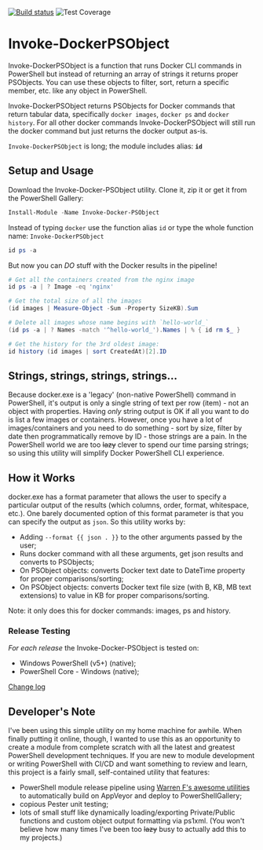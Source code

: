 
[![Build status](https://ci.appveyor.com/api/projects/status/1m6rgmj4h3p8m20q/branch/master?svg=true)](https://ci.appveyor.com/project/DTW-DanWard/invoke-docker-psobject/branch/master)  ![Test Coverage](https://img.shields.io/badge/coverage-98%25-brightgreen.svg?maxAge=60)

# Invoke-DockerPSObject
Invoke-DockerPSObject is a function that runs Docker CLI commands in PowerShell but instead of returning an array of strings it returns proper PSObjects.  You can use these objects to filter, sort, return a specific member, etc. like any object in PowerShell.

Invoke-DockerPSObject returns PSObjects for Docker commands that return tabular data, specifically `docker images`, `docker ps` and `docker history`. For all other docker commands Invoke-DockerPSObject will still run the docker command but just returns the docker output as-is.

`Invoke-DockerPSObject` is long; the module includes alias: **`id`**


## Setup and Usage
Download the Invoke-Docker-PSObject utility. Clone it, zip it or get it from the PowerShell Gallery:
```PowerShell
Install-Module -Name Invoke-Docker-PSObject
```
Instead of typing `docker` use the function alias `id` or type the whole function name: `Invoke-DockerPSObject`
```PowerShell
id ps -a
```
But now you can *DO* stuff with the Docker results in the pipeline!
```PowerShell
# Get all the containers created from the nginx image
id ps -a | ? Image -eq 'nginx'

# Get the total size of all the images
(id images | Measure-Object -Sum -Property SizeKB).Sum

# Delete all images whose name begins with `hello-world_`
(id ps -a | ? Names -match '^hello-world_').Names | % { id rm $_ }

# Get the history for the 3rd oldest image:
id history (id images | sort CreatedAt)[2].ID
```


## Strings, strings, strings, strings...
Because docker.exe is a 'legacy' (non-native PowerShell) command in PowerShell, it's output is only a single string of text per row (item) - not an object with properties.  Having _only_ string output is OK if all you want to do is list a few images or containers.  However, once you have a lot of images/containers and you need to do something - sort by size, filter by date then programmatically remove by ID - those strings are a pain.  In the PowerShell world we are too ~~lazy~~ clever to spend our time parsing strings; so using this utility will simplify Docker PowerShell CLI experience.



## How it Works
docker.exe has a format parameter that allows the user to specify a particular output of the results (which columns, order, format, whitespace, etc.). One barely documented option of this format parameter is that you can specify the output as `json`.  So this utility works by:
* Adding `--format {{ json . }}` to the other arguments passed by the user;
* Runs docker command with all these arguments, get json results and converts to PSObjects;
* On PSObject objects: converts Docker text date to DateTime property for proper comparisons/sorting;
* On PSObject objects: converts Docker text file size (with B, KB, MB text extensions) to value in KB for proper comparisons/sorting.

Note: it only does this for docker commands: images, ps and history.


### Release Testing
*For each release* the Invoke-Docker-PSObject is tested on:
* Windows PowerShell (v5+) (native);
* PowerShell Core - Windows (native);

[Change log](ChangeLog.md)

## Developer's Note
I've been using this simple utility on my home machine for awhile.  When finally putting it online, though, I wanted to use this as an opportunity to create a module from complete scratch with all the latest and greatest PowerShell development techniques.  If you are new to module development or writing PowerShell with CI/CD and want something to review and learn, this project is a fairly small, self-contained utility that features:
* PowerShell module release pipeline using [Warren F's awesome utilities](http://ramblingcookiemonster.github.io/PSDeploy-Inception/) to automatically build on AppVeyor and deploy to PowerShellGallery;
* copious Pester unit testing;
* lots of small stuff like dynamically loading/exporting Private/Public functions and custom object output formatting via ps1xml.  (You won't believe how many times I've been too ~~lazy~~ busy to actually add this to my projects.)
